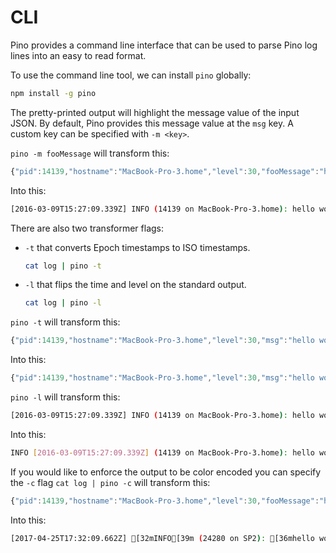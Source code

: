 # CLI

Pino provides a command line interface that can be used to parse Pino log
lines into an easy to read format.

To use the command line tool, we can install `pino` globally:

```sh
npm install -g pino
```

The pretty-printed output will highlight the message value of the input JSON. By
default, Pino provides this message value at the `msg` key. A custom key can be
specified with `-m <key>`.

`pino -m fooMessage` will transform this:

```js
{"pid":14139,"hostname":"MacBook-Pro-3.home","level":30,"fooMessage":"hello world","time":1457537229339,"v":1}
```

Into this:

```sh
[2016-03-09T15:27:09.339Z] INFO (14139 on MacBook-Pro-3.home): hello world
```

There are also two transformer flags:

+ `-t` that converts Epoch timestamps to ISO timestamps.

    ```sh
    cat log | pino -t
    ```
+ `-l` that flips the time and level on the standard output.

    ```sh
    cat log | pino -l
    ```

`pino -t` will transform this:

```js
{"pid":14139,"hostname":"MacBook-Pro-3.home","level":30,"msg":"hello world","time":1457537229339,"v":1}
```

Into this:

```js
{"pid":14139,"hostname":"MacBook-Pro-3.home","level":30,"msg":"hello world","time":"2016-03-09T15:27:09.339Z","v":1}
```


`pino -l` will transform this:

```sh
[2016-03-09T15:27:09.339Z] INFO (14139 on MacBook-Pro-3.home): hello world
```

Into this:

```sh
INFO [2016-03-09T15:27:09.339Z] (14139 on MacBook-Pro-3.home): hello world
```
If you would like to enforce the output to be color encoded you can specify the `-c` flag
`cat log | pino -c` will transform this:

```js
{"pid":14139,"hostname":"MacBook-Pro-3.home","level":30,"fooMessage":"hello world","time":1457537229339,"v":1}
```

Into this:

```sh
[2017-04-25T17:32:09.662Z] [32mINFO[39m (24280 on SP2): [36mhello world[39m
```
